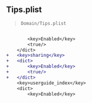 ## Tips.plist

> `Domain/Tips.plist`

```diff

 		<key>Enabled</key>
 		<true/>
 	</dict>
+	<key>sharing</key>
+	<dict>
+		<key>Enabled</key>
+		<true/>
+	</dict>
 	<key>userguide_index</key>
 	<dict>
 		<key>Enabled</key>

```
